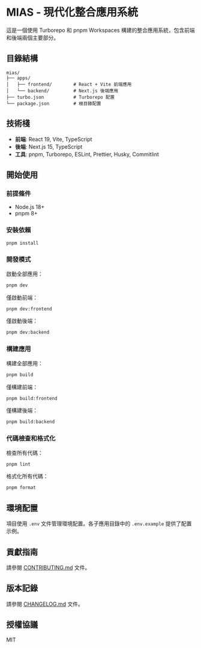 # MIAS - 現代化整合應用系統

這是一個使用 Turborepo 和 pnpm Workspaces 構建的整合應用系統，包含前端和後端兩個主要部分。

## 目錄結構

```
mias/
├── apps/
│   ├── frontend/        # React + Vite 前端應用
│   └── backend/         # Next.js 後端應用
├── turbo.json           # Turborepo 配置
└── package.json         # 根目錄配置
```

## 技術棧

- **前端**: React 19, Vite, TypeScript
- **後端**: Next.js 15, TypeScript
- **工具**: pnpm, Turborepo, ESLint, Prettier, Husky, Commitlint

## 開始使用

### 前提條件

- Node.js 18+
- pnpm 8+

### 安裝依賴

```bash
pnpm install
```

### 開發模式

啟動全部應用：

```bash
pnpm dev
```

僅啟動前端：

```bash
pnpm dev:frontend
```

僅啟動後端：

```bash
pnpm dev:backend
```

### 構建應用

構建全部應用：

```bash
pnpm build
```

僅構建前端：

```bash
pnpm build:frontend
```

僅構建後端：

```bash
pnpm build:backend
```

### 代碼檢查和格式化

檢查所有代碼：

```bash
pnpm lint
```

格式化所有代碼：

```bash
pnpm format
```

## 環境配置

項目使用 `.env` 文件管理環境配置。各子應用目錄中的 `.env.example` 提供了配置示例。

## 貢獻指南

請參閱 [CONTRIBUTING.md](./CONTRIBUTING.md) 文件。

## 版本記錄

請參閱 [CHANGELOG.md](./CHANGELOG.md) 文件。

## 授權協議

MIT
